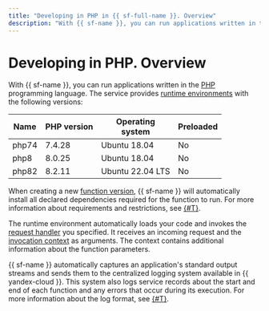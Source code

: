 ```yaml
---
title: "Developing in PHP in {{ sf-full-name }}. Overview"
description: "With {{ sf-name }}, you can run applications written in the PHP programming language. The service provides the runtime environments with PHP 7.4.3 and Ubuntu 18.04."
---
```


# Developing in PHP. Overview

With {{ sf-name }}, you can run applications written in the [PHP](https://www.php.net/) programming language. The service provides [runtime environments](../../concepts/runtime/index.md) with the following versions:

| Name | PHP version | Operating <br>system | Preloaded |
|----|----|----|----|
| php74 | 7.4.28 | Ubuntu 18.04 | No |
| php8 | 8.0.25 | Ubuntu 18.04 | No |
| php82 | 8.2.11 | Ubuntu 22.04 LTS | No |

When creating a new [function version](../../concepts/function.md#version), {{ sf-name }} will automatically install all declared dependencies required for the function to run. For more information about requirements and restrictions, see [{#T}](dependencies.md).

The runtime environment automatically loads your code and invokes the [request handler](handler.md) you specified. It receives an incoming request and the [invocation context](context.md) as arguments. The context contains additional information about the function parameters.

{{ sf-name }} automatically captures an application's standard output streams and sends them to the centralized logging system available in {{ yandex-cloud }}. This system also logs service records about the start and end of each function and any errors that occur during its execution. For more information about the log format, see [{#T}](logging.md).
